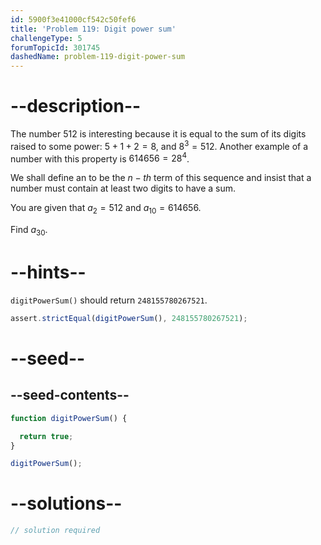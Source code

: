 ```yaml
---
id: 5900f3e41000cf542c50fef6
title: 'Problem 119: Digit power sum'
challengeType: 5
forumTopicId: 301745
dashedName: problem-119-digit-power-sum
---
```


# --description--

The number 512 is interesting because it is equal to the sum of its digits raised to some power: $5 + 1 + 2 = 8$, and $8^3 = 512$. Another example of a number with this property is $614656 = 28^4$.

We shall define an to be the $n-th$ term of this sequence and insist that a number must contain at least two digits to have a sum.

You are given that $a_2 = 512$ and $a_{10} = 614656$.

Find $a_{30}$.

# --hints--

`digitPowerSum()` should return `248155780267521`.

```js
assert.strictEqual(digitPowerSum(), 248155780267521);
```

# --seed--

## --seed-contents--

```js
function digitPowerSum() {

  return true;
}

digitPowerSum();
```

# --solutions--

```js
// solution required
```
